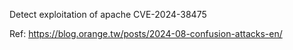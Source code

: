 Detect exploitation of apache CVE-2024-38475

Ref: https://blog.orange.tw/posts/2024-08-confusion-attacks-en/

